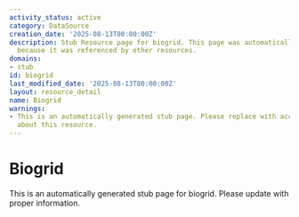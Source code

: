 ```yaml
---
activity_status: active
category: DataSource
creation_date: '2025-08-13T00:00:00Z'
description: Stub Resource page for biogrid. This page was automatically generated
  because it was referenced by other resources.
domains:
- stub
id: biogrid
last_modified_date: '2025-08-13T00:00:00Z'
layout: resource_detail
name: Biogrid
warnings:
- This is an automatically generated stub page. Please replace with accurate information
  about this resource.
---
```


# Biogrid

This is an automatically generated stub page for biogrid. Please update with proper information.

